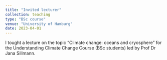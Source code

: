 ```yaml
---
title: "Invited lecturer"
collection: teaching
type: "BSc course"
venue: "University of Hamburg"
date: 2023-04-01
---
```


I tought a lecture on the topic “Climate change: oceans and cryosphere” for the Understanding Climate Change Course (BSc students) led by Prof Dr Jana Sillmann.
